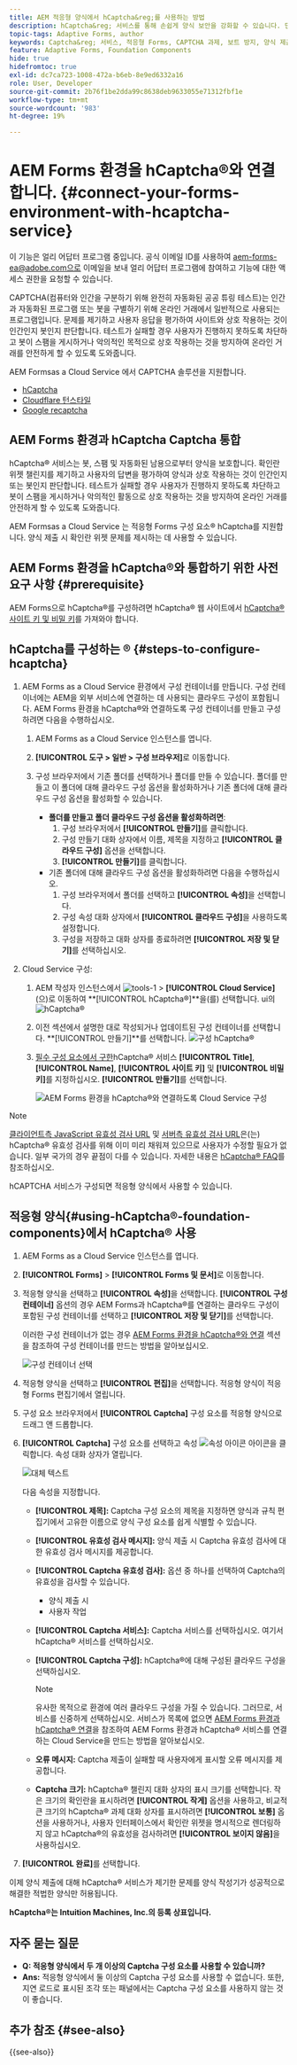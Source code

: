 ```yaml
---
title: AEM 적응형 양식에서 hCaptcha&reg;를 사용하는 방법
description: hCaptcha&reg; 서비스를 통해 손쉽게 양식 보안을 강화할 수 있습니다. 단계별 안내서가 포함되어 있습니다.
topic-tags: Adaptive Forms, author
keywords: Captcha&reg; 서비스, 적응형 Forms, CAPTCHA 과제, 보트 방지, 양식 제출 보안, 양식 스팸 방지
feature: Adaptive Forms, Foundation Components
hide: true
hidefromtoc: true
exl-id: dc7ca723-1008-472a-b6eb-8e9ed6332a16
role: User, Developer
source-git-commit: 2b76f1be2dda99c8638deb9633055e71312fbf1e
workflow-type: tm+mt
source-wordcount: '983'
ht-degree: 19%

---
```


# AEM Forms 환경을 hCaptcha®와 연결합니다. {#connect-your-forms-environment-with-hcaptcha-service}

<span class="preview"> 이 기능은 얼리 어답터 프로그램 중입니다. 공식 이메일 ID를 사용하여 aem-forms-ea@adobe.com으로 이메일을 보내 얼리 어답터 프로그램에 참여하고 기능에 대한 액세스 권한을 요청할 수 있습니다. </span>

CAPTCHA(컴퓨터와 인간을 구분하기 위해 완전히 자동화된 공공 튜링 테스트)는 인간과 자동화된 프로그램 또는 봇을 구별하기 위해 온라인 거래에서 일반적으로 사용되는 프로그램입니다. 문제를 제기하고 사용자 응답을 평가하여 사이트와 상호 작용하는 것이 인간인지 봇인지 판단합니다. 테스트가 실패할 경우 사용자가 진행하지 못하도록 차단하고 봇이 스팸을 게시하거나 악의적인 목적으로 상호 작용하는 것을 방지하여 온라인 거래를 안전하게 할 수 있도록 도와줍니다.

AEM Formsas a Cloud Service 에서 CAPTCHA 솔루션을 지원합니다.

* [hCaptcha](#integrate-aem-forms-environment-with-hcaptcha-captcha)
* [Cloudflare 턴스타일](/help/forms/integrate-adaptive-forms-turnstile.md)
* [Google recaptcha](/help/forms/captcha-adaptive-forms.md)

## AEM Forms 환경과 hCaptcha Captcha 통합

hCaptcha® 서비스는 봇, 스팸 및 자동화된 남용으로부터 양식을 보호합니다. 확인란 위젯 챌린지를 제기하고 사용자의 답변을 평가하여 양식과 상호 작용하는 것이 인간인지 또는 봇인지 판단합니다. 테스트가 실패할 경우 사용자가 진행하지 못하도록 차단하고 봇이 스팸을 게시하거나 악의적인 활동으로 상호 작용하는 것을 방지하여 온라인 거래를 안전하게 할 수 있도록 도와줍니다.

AEM Formsas a Cloud Service 는 적응형 Forms 구성 요소® hCaptcha를 지원합니다. 양식 제출 시 확인란 위젯 문제를 제시하는 데 사용할 수 있습니다.

<!-- ![hCaptcha&reg;](assets/hCaptcha&reg;-challenge.png)-->

## AEM Forms 환경을 hCaptcha®와 통합하기 위한 사전 요구 사항 {#prerequisite}

AEM Forms으로 hCaptcha®를 구성하려면 hCaptcha® 웹 사이트에서 [hCaptcha® 사이트 키 및 비밀 키](https://docs.hcaptcha.com/switch/#get-your-hcaptcha-sitekey-and-secret-key)를 가져와야 합니다.

## hCaptcha를 구성하는 ® {#steps-to-configure-hcaptcha}

1. AEM Forms as a Cloud Service 환경에서 구성 컨테이너를 만듭니다. 구성 컨테이너에는 AEM을 외부 서비스에 연결하는 데 사용되는 클라우드 구성이 포함됩니다. AEM Forms 환경을 hCaptcha®와 연결하도록 구성 컨테이너를 만들고 구성하려면 다음을 수행하십시오.
   1. AEM Forms as a Cloud Service 인스턴스를 엽니다.
   1. **[!UICONTROL 도구 > 일반 > 구성 브라우저]**&#x200B;로 이동합니다.
   1. 구성 브라우저에서 기존 폴더를 선택하거나 폴더를 만들 수 있습니다. 폴더를 만들고 이 폴더에 대해 클라우드 구성 옵션을 활성화하거나 기존 폴더에 대해 클라우드 구성 옵션을 활성화할 수 있습니다.

      * **폴더를 만들고 폴더 클라우드 구성 옵션을 활성화하려면**:
         1. 구성 브라우저에서 **[!UICONTROL 만들기]**&#x200B;를 클릭합니다.
         1. 구성 만들기 대화 상자에서 이름, 제목을 지정하고 **[!UICONTROL 클라우드 구성]** 옵션을 선택합니다.
         1. **[!UICONTROL 만들기]**&#x200B;를 클릭합니다.
      * 기존 폴더에 대해 클라우드 구성 옵션을 활성화하려면 다음을 수행하십시오.
         1. 구성 브라우저에서 폴더를 선택하고 **[!UICONTROL 속성]**&#x200B;을 선택합니다.
         1. 구성 속성 대화 상자에서 **[!UICONTROL 클라우드 구성]**&#x200B;을 사용하도록 설정합니다.
         1. 구성을 저장하고 대화 상자를 종료하려면 **[!UICONTROL 저장 및 닫기]**&#x200B;를 선택하십시오.

1. Cloud Service 구성:
   1. AEM 작성자 인스턴스에서 ![tools-1](assets/tools-1.png) > **[!UICONTROL Cloud Service]**(으)로 이동하여 **[!UICONTROL hCaptcha®]**을(를) 선택합니다.
      ui의 ![hCaptcha®](assets/hcaptcha-in-ui.png)
   1. 이전 섹션에서 설명한 대로 작성되거나 업데이트된 구성 컨테이너를 선택합니다. **[!UICONTROL 만들기]**를 선택합니다.
      ![구성 hCaptcha®](assets/config-hcaptcha.png)
   1. [필수 구성 요소에서 구한](#prerequisite)hCaptcha® 서비스 **[!UICONTROL Title]**, **[!UICONTROL Name]**, **[!UICONTROL 사이트 키]** 및 **[!UICONTROL 비밀 키]**&#x200B;를 지정하십시오. **[!UICONTROL 만들기]**&#x200B;를 선택합니다.

      ![AEM Forms 환경을 hCaptcha®와 연결하도록 Cloud Service 구성](assets/create-hcaptcha-config.png)

>[!NOTE]
> [클라이언트측 JavaScript 유효성 검사 URL](https://docs.hcaptcha.com/#add-the-hcaptcha-widget-to-your-webpage) 및 [서버측 유효성 검사 URL](https://docs.hcaptcha.com/#verify-the-user-response-server-side)은(는) hCaptcha® 유효성 검사를 위해 이미 미리 채워져 있으므로 사용자가 수정할 필요가 없습니다. 일부 국가의 경우 끝점이 다를 수 있습니다. 자세한 내용은 [hCaptcha® FAQ](https://docs.hcaptcha.com/faq#does-hcaptcha-support-access-by-users-in-china)를 참조하십시오.

hCAPTCHA 서비스가 구성되면 적응형 양식에서 사용할 수 있습니다.

## 적응형 양식{#using-hCaptcha®-foundation-components}에서 hCaptcha® 사용

1. AEM Forms as a Cloud Service 인스턴스를 엽니다.
1. **[!UICONTROL Forms]** > **[!UICONTROL Forms 및 문서]**&#x200B;로 이동합니다.
1. 적응형 양식을 선택하고 **[!UICONTROL 속성]**&#x200B;을 선택합니다. **[!UICONTROL 구성 컨테이너]** 옵션의 경우 AEM Forms과 hCaptcha®를 연결하는 클라우드 구성이 포함된 구성 컨테이너를 선택하고 **[!UICONTROL 저장 및 닫기]**&#x200B;를 선택합니다.

   이러한 구성 컨테이너가 없는 경우 [AEM Forms 환경을 hCaptcha®와 연결](#connect-your-forms-environment-with-hcaptcha-service) 섹션을 참조하여 구성 컨테이너를 만드는 방법을 알아보십시오.

   ![구성 컨테이너 선택](/help/forms/assets/captcha-properties.png)

1. 적응형 양식을 선택하고 **[!UICONTROL 편집]**&#x200B;을 선택합니다. 적응형 양식이 적응형 Forms 편집기에서 열립니다.
1. 구성 요소 브라우저에서 **[!UICONTROL Captcha]** 구성 요소를 적응형 양식으로 드래그 앤 드롭합니다.
1. **[!UICONTROL Captcha]** 구성 요소를 선택하고 속성 ![속성 아이콘](assets/configure-icon.svg) 아이콘을 클릭합니다. 속성 대화 상자가 열립니다.

   ![대체 텍스트](assets/hcaptcha-properties.png)

   다음 속성을 지정합니다.

   * **[!UICONTROL 제목]:** Captcha 구성 요소의 제목을 지정하면 양식과 규칙 편집기에서 고유한 이름으로 양식 구성 요소를 쉽게 식별할 수 있습니다.
   * **[!UICONTROL 유효성 검사 메시지]:** 양식 제출 시 Captcha 유효성 검사에 대한 유효성 검사 메시지를 제공합니다.
   * **[!UICONTROL Captcha 유효성 검사]:** 옵션 중 하나를 선택하여 Captcha의 유효성을 검사할 수 있습니다.
      * 양식 제출 시
      * 사용자 작업
   * **[!UICONTROL Captcha 서비스]:** Captcha 서비스를 선택하십시오. 여기서 hCaptcha® 서비스를 선택하십시오.
   * **[!UICONTROL Captcha 구성]:** hCaptcha®에 대해 구성된 클라우드 구성을 선택하십시오.
     >[!NOTE]
     >유사한 목적으로 환경에 여러 클라우드 구성을 가질 수 있습니다. 그러므로, 서비스를 신중하게 선택하십시오. 서비스가 목록에 없으면 [AEM Forms 환경과 hCaptcha® 연결](#connect-your-forms-environment-with-hcaptcha-service)을 참조하여 AEM Forms 환경과 hCaptcha® 서비스를 연결하는 Cloud Service을 만드는 방법을 알아보십시오.

   * **오류 메시지:** Captcha 제출이 실패할 때 사용자에게 표시할 오류 메시지를 제공합니다.
   * **Captcha 크기:** hCaptcha® 챌린지 대화 상자의 표시 크기를 선택합니다. 작은 크기의 확인란을 표시하려면 **[!UICONTROL 작게]** 옵션을 사용하고, 비교적 큰 크기의 hCaptcha® 과제 대화 상자를 표시하려면 **[!UICONTROL 보통]** 옵션을 사용하거나, 사용자 인터페이스에서 확인란 위젯을 명시적으로 렌더링하지 않고 hCaptcha®의 유효성을 검사하려면 **[!UICONTROL 보이지 않음]**&#x200B;을 사용하십시오.

1. **[!UICONTROL 완료]**&#x200B;를 선택합니다.

이제 양식 제출에 대해 hCaptcha® 서비스가 제기한 문제를 양식 작성기가 성공적으로 해결한 적법한 양식만 허용됩니다.

**hCaptcha®는 Intuition Machines, Inc.의 등록 상표입니다.**

## 자주 묻는 질문

* **Q: 적응형 양식에서 두 개 이상의 Captcha 구성 요소를 사용할 수 있습니까?**
* **Ans:** 적응형 양식에서 둘 이상의 Captcha 구성 요소를 사용할 수 없습니다. 또한, 지연 로드로 표시된 조각 또는 패널에서는 Captcha 구성 요소를 사용하지 않는 것이 좋습니다.

## 추가 참조 {#see-also}

{{see-also}}
